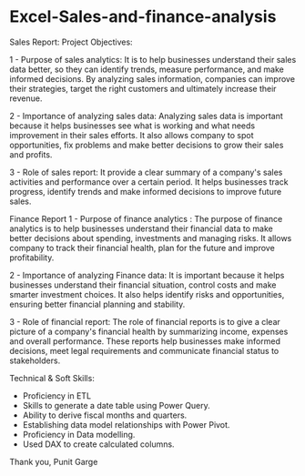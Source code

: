 # Excel-Sales-and-finance-analysis

Sales Report: 
Project Objectives:
 
  1 - Purpose of sales analytics: It  is to help businesses understand their sales data better, so they can identify trends, measure performance, and make informed decisions. By analyzing sales information, companies can improve their strategies, target the right customers and ultimately increase their revenue. 

  2 - Importance of analyzing sales data: Analyzing sales data is important because it helps businesses see what is working and what needs improvement in their sales efforts. It also allows company to spot opportunities, fix problems and make better decisions to grow their sales and profits. 

  3 - Role of sales report: It provide a clear summary of a company's sales activities and performance over a certain period. It helps businesses track progress, identify trends and make informed decisions to improve future sales.

 Finance Report
  1 - Purpose of finance analytics : The purpose of finance analytics is to help businesses understand their financial data to make better decisions about spending, investments and managing risks. It allows company to track their financial health, plan for the future and improve profitability.

  2 - Importance of analyzing Finance data: It is important because it helps businesses understand their financial situation, control costs and make smarter investment choices. It also helps identify risks and opportunities, ensuring better financial planning and stability.

  3 - Role of financial report: The role of financial reports is to give a clear picture of a company's financial health by summarizing income, expenses and overall performance. These reports help businesses make informed decisions, meet legal requirements and communicate financial status to stakeholders. 

Technical & Soft Skills: 
 - Proficiency in ETL
 - Skills to generate a date table using Power Query.
 - Ability to derive fiscal months and quarters.
 - Establishing data model relationships with Power Pivot.
 - Proficiency in Data modelling.
 - Used DAX to create calculated columns. 

Thank you,
Punit Garge
